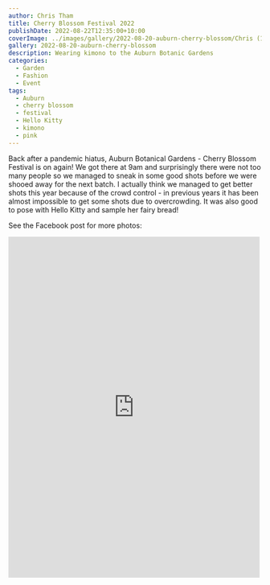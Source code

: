 ```yaml
---
author: Chris Tham
title: Cherry Blossom Festival 2022
publishDate: 2022-08-22T12:35:00+10:00
coverImage: ../images/gallery/2022-08-20-auburn-cherry-blossom/Chris (11).jpeg
gallery: 2022-08-20-auburn-cherry-blossom
description: Wearing kimono to the Auburn Botanic Gardens
categories:
  - Garden
  - Fashion
  - Event
tags:
  - Auburn
  - cherry blossom
  - festival
  - Hello Kitty
  - kimono
  - pink
---
```


Back after a pandemic hiatus, Auburn Botanical Gardens - Cherry Blossom Festival is on again! We got there at 9am and surprisingly there were not too many people so we managed to sneak in some good shots before we were shooed away for the next batch. I actually think we managed to get better shots this year because of the crowd control - in previous years it has been almost impossible to get some shots due to overcrowding. It was also good to pose with Hello Kitty and sample her fairy bread!

See the Facebook post for more photos:

<iframe src="https://www.facebook.com/plugins/post.php?href=https%3A%2F%2Fwww.facebook.com%2Fchris1.tham%2Fposts%2Fpfbid0ypefYoKPUs1AAkusXYUHAEo3k8sc8hV27uaLZft3CqMCSYe9bwv8FPRaZg2BqhJ5l&show_text=true&width=500" width="500" height="678" style="border:none;overflow:hidden" scrolling="no" frameborder="0" allowfullscreen="true" allow="autoplay; clipboard-write; encrypted-media; picture-in-picture; web-share"></iframe>
